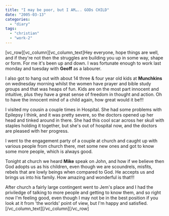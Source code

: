 ```yaml
---
title: "I may be poor, but I AM….. GODs CHILD"
date: "2005-03-13"
categories: 
  - "diary"
tags: 
  - "christian"
  - "work-2"
---
```


\[vc\_row\]\[vc\_column\]\[vc\_column\_text\]Hey everyone, hope things are well, and if they're not then the struggles are building you up in some way, shape or form. For me it's been up and down. I was fortunate enough to work last monday and tuesday with **Geoff** as a labourer.

I also got to hang out with about 14 three & four year old kids at **Munchkins** on wednesday morning whilst the women have prayer and bible study groups and that was heaps of fun. Kids are on the most part innocent and intuitive, plus they have a great sense of freedom in thought and action. Oh to have the innocent mind of a child again, how great would it be!!!

I visited my cousin a couple times in Hospital. She had some problems with Epilepsy I think, and it was pretty severe, so the doctors opened up her head and tinked around in there. She had this cool scar across her skull with staples holding it together, but she's out of hospital now, and the doctors are pleased with her progress.

I went to the engagement party of a couple at church and caught up with various people from church there, met some new ones and got to know some more people, which is always good.

Tonight at church we heard **Mike** speak on John, and how if we believe then God adopts us as his children, even though we are scoundrels, misfits, rebels that are lowly beings when compared to God. He accepts us and brings us into his family. How amazing and wonderful is that!!!

After church a fairly large contingent went to Jem's place and I had the priviledge of talking to more people and getting to know them, and so right now I'm feeling good, even though I may not be in the best position if you look at it from 'the worlds' point of view, but I'm happy and satisfied.\[/vc\_column\_text\]\[/vc\_column\]\[/vc\_row\]
